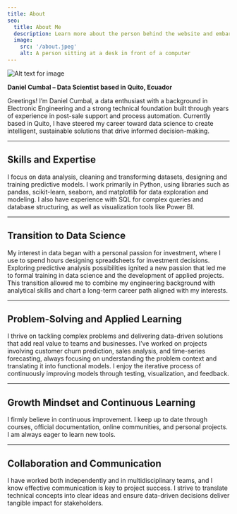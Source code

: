 ```yaml
---
title: About
seo:
  title: About Me
  description: Learn more about the person behind the website and embark on a journey of inspiration and shared experiences.
  image:
    src: '/about.jpeg'
    alt: A person sitting at a desk in front of a computer
---
```


![Alt text for image](/estadistica.jpg)

**Daniel Cumbal – Data Scientist based in Quito, Ecuador**

Greetings! I’m Daniel Cumbal, a data enthusiast with a background in Electronic Engineering and a strong technical foundation built through years of experience in post-sale support and process automation. Currently based in Quito, I have steered my career toward data science to create intelligent, sustainable solutions that drive informed decision-making.

---

## Skills and Expertise  
I focus on data analysis, cleaning and transforming datasets, designing and training predictive models. I work primarily in Python, using libraries such as pandas, scikit-learn, seaborn, and matplotlib for data exploration and modeling. I also have experience with SQL for complex queries and database structuring, as well as visualization tools like Power BI.

---

## Transition to Data Science  

My interest in data began with a personal passion for investment, where I use to spend hours designing spreadsheets for investment decisions. Exploring predictive analysis possibilities ignited a new passion that led me to formal training in data science and the development of applied projects. This transition allowed me to combine my engineering background with analytical skills and chart a long-term career path aligned with my interests.

---

## Problem-Solving and Applied Learning  
I thrive on tackling complex problems and delivering data-driven solutions that add real value to teams and businesses. I’ve worked on projects involving customer churn prediction, sales analysis, and time-series forecasting, always focusing on understanding the problem context and translating it into functional models. I enjoy the iterative process of continuously improving models through testing, visualization, and feedback.

---

## Growth Mindset and Continuous Learning  
I firmly believe in continuous improvement. I keep up to date through courses, official documentation, online communities, and personal projects. I am always eager to learn new tools.

---

## Collaboration and Communication  
I have worked both independently and in multidisciplinary teams, and I know effective communication is key to project success. I strive to translate technical concepts into clear ideas and ensure data-driven decisions deliver tangible impact for stakeholders.
